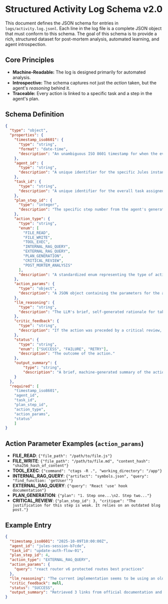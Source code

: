 # Structured Activity Log Schema v2.0

This document defines the JSON schema for entries in `logs/activity.log.jsonl`. Each line in the log file is a complete JSON object that must conform to this schema. The goal of this schema is to provide a rich, structured dataset for post-mortem analysis, automated learning, and agent introspection.

## Core Principles

-   **Machine-Readable:** The log is designed primarily for automated analysis.
-   **Introspective:** The schema captures not just the *action* taken, but the agent's *reasoning* behind it.
-   **Traceable:** Every action is linked to a specific task and a step in the agent's plan.

## Schema Definition

```json
{
  "type": "object",
  "properties": {
    "timestamp_iso8601": {
      "type": "string",
      "format": "date-time",
      "description": "An unambiguous ISO 8601 timestamp for when the event occurred."
    },
    "agent_id": {
      "type": "string",
      "description": "A unique identifier for the specific Jules instance or session performing the task."
    },
    "task_id": {
      "type": "string",
      "description": "A unique identifier for the overall task assigned by the user."
    },
    "plan_step_id": {
      "type": "integer",
      "description": "The specific step number from the agent's generated plan that this action corresponds to."
    },
    "action_type": {
      "type": "string",
      "enum": [
        "FILE_READ",
        "FILE_WRITE",
        "TOOL_EXEC",
        "INTERNAL_RAG_QUERY",
        "EXTERNAL_RAG_QUERY",
        "PLAN_GENERATION",
        "CRITICAL_REVIEW",
        "POST_MORTEM_ANALYSIS"
      ],
      "description": "A standardized enum representing the type of action taken."
    },
    "action_params": {
      "type": "object",
      "description": "A JSON object containing the parameters for the action (e.g., file path, search query)."
    },
    "llm_reasoning": {
      "type": "string",
      "description": "The LLM's brief, self-generated rationale for taking this specific action at this point in the plan."
    },
    "critic_feedback": {
      "type": "string",
      "description": "If the action was preceded by a critical review, this field contains the output from the critic model."
    },
    "status": {
      "type": "string",
      "enum": ["SUCCESS", "FAILURE", "RETRY"],
      "description": "The outcome of the action."
    },
    "output_summary": {
        "type": "string",
        "description": "A brief, machine-generated summary of the action's result (e.g., hash of file contents, exit code of a tool, summary of search results)."
    }
  },
  "required": [
    "timestamp_iso8601",
    "agent_id",
    "task_id",
    "plan_step_id",
    "action_type",
    "action_params",
    "status"
    ]
}
```

## Action Parameter Examples (`action_params`)

-   **FILE_READ**: `{"file_path": "/path/to/file.js"}`
-   **FILE_WRITE**: `{"file_path": "/path/to/file.md", "content_hash": "sha256_hash_of_content"}`
-   **TOOL_EXEC**: `{"command": "ctags -R .", "working_directory": "/app"}`
-   **INTERNAL_RAG_QUERY**: `{"artifact": "symbols.json", "query": "find_function: 'getUser'"}`
-   **EXTERNAL_RAG_QUERY**: `{"query": "React 'use' hook documentation"}`
-   **PLAN_GENERATION**: `{"plan": "1. Step one...\n2. Step two..."}`
-   **CRITICAL_REVIEW**: `{"plan_step_id": 3, "critique": "The justification for this step is weak. It relies on an outdated blog post."}`

## Example Entry

```json
{
  "timestamp_iso8601": "2025-10-09T10:00:00Z",
  "agent_id": "jules-session-b7cde",
  "task_id": "update-auth-flow-01",
  "plan_step_id": 4,
  "action_type": "EXTERNAL_RAG_QUERY",
  "action_params": {
    "query": "react router v6 protected routes best practices"
  },
  "llm_reasoning": "The current implementation seems to be using an older pattern. I need to verify the current best practice for protected routes in React Router v6 before attempting a refactor.",
  "critic_feedback": null,
  "status": "SUCCESS",
  "output_summary": "Retrieved 3 links from official documentation and 2 high-ranking blog posts detailing the use of <Outlet> and a wrapper component."
}
```